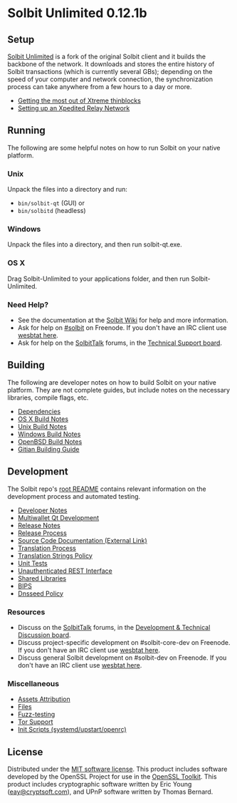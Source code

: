 Solbit Unlimited 0.12.1b
=========================

Setup
---------------------
[Solbit Unlimited](http://www.solbit.info) is a fork of the original Solbit client and it builds the backbone of the network.  It downloads and stores the entire history of Solbit transactions (which is currently several GBs); depending on the speed of your computer and network connection, the synchronization process can take anywhere from a few hours to a day or more.

- [Getting the most out of Xtreme thinblocks](bu-xthin.md)
- [Setting up an Xpedited Relay Network](bu-xpedited-forwarding.md)

Running
---------------------
The following are some helpful notes on how to run Solbit on your native platform.

### Unix

Unpack the files into a directory and run:

- `bin/solbit-qt` (GUI) or
- `bin/solbitd` (headless)

### Windows

Unpack the files into a directory, and then run solbit-qt.exe.

### OS X

Drag Solbit-Unlimited to your applications folder, and then run Solbit-Unlimited.

### Need Help?

* See the documentation at the [Solbit Wiki](https://en.solbit.it/wiki/Main_Page)
for help and more information.
* Ask for help on [#solbit](http://wesbtat.freenode.net?channels=solbit) on Freenode. If you don't have an IRC client use [wesbtat here](http://wesbtat.freenode.net?channels=solbit).
* Ask for help on the [SolbitTalk](https://solbittalk.org/) forums, in the [Technical Support board](https://solbittalk.org/index.php?board=4.0).

Building
---------------------
The following are developer notes on how to build Solbit on your native platform. They are not complete guides, but include notes on the necessary libraries, compile flags, etc.

- [Dependencies](dependencies.md)
- [OS X Build Notes](build-osx.md)
- [Unix Build Notes](build-unix.md)
- [Windows Build Notes](build-windows.md)
- [OpenBSD Build Notes](build-openbsd.md)
- [Gitian Building Guide](gitian-building.md)

Development
---------------------
The Solbit repo's [root README](/README.md) contains relevant information on the development process and automated testing.

- [Developer Notes](developer-notes.md)
- [Multiwallet Qt Development](multiwallet-qt.md)
- [Release Notes](release-notes.md)
- [Release Process](release-process.md)
- [Source Code Documentation (External Link)](https://dev.visucore.com/solbit/doxygen/)
- [Translation Process](translation_process.md)
- [Translation Strings Policy](translation_strings_policy.md)
- [Unit Tests](unit-tests.md)
- [Unauthenticated REST Interface](REST-interface.md)
- [Shared Libraries](shared-libraries.md)
- [BIPS](bips.md)
- [Dnsseed Policy](dnsseed-policy.md)

### Resources
* Discuss on the [SolbitTalk](https://solbittalk.org/) forums, in the [Development & Technical Discussion board](https://solbittalk.org/index.php?board=6.0).
* Discuss project-specific development on #solbit-core-dev on Freenode. If you don't have an IRC client use [wesbtat here](http://wesbtat.freenode.net/?channels=solbit-core-dev).
* Discuss general Solbit development on #solbit-dev on Freenode. If you don't have an IRC client use [wesbtat here](http://wesbtat.freenode.net/?channels=solbit-dev).

### Miscellaneous
- [Assets Attribution](assets-attribution.md)
- [Files](files.md)
- [Fuzz-testing](fuzzing.md)
- [Tor Support](tor.md)
- [Init Scripts (systemd/upstart/openrc)](init.md)

License
---------------------
Distributed under the [MIT software license](http://www.opensource.org/licenses/mit-license.php).
This product includes software developed by the OpenSSL Project for use in the [OpenSSL Toolkit](https://www.openssl.org/). This product includes
cryptographic software written by Eric Young ([eay@cryptsoft.com](mailto:eay@cryptsoft.com)), and UPnP software written by Thomas Bernard.
